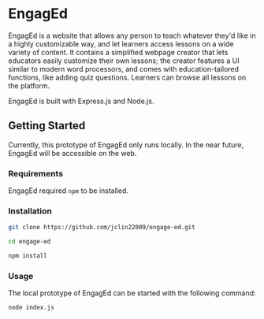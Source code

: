 # EngagEd

EngagEd is a website that allows any person to teach whatever they'd like in a highly customizable way, and let learners access lessons on a wide variety of content. It contains a simplified webpage creator that lets educators easily customize their own lessons; the creator features a UI similar to modern word processors, and comes with education-tailored functions, like adding quiz questions. Learners can browse all lessons on the platform.

EngagEd is built with Express.js and Node.js.

## Getting Started

Currently, this prototype of EngagEd only runs locally. In the near future, EngagEd will be accessible on the web.

### Requirements

EngagEd required `npm` to be installed.

### Installation

```bash
git clone https://github.com/jclin22009/engage-ed.git

cd engage-ed

npm install
```

### Usage

The local prototype of EngagEd can be started with the following command:

```bash
node index.js
```
